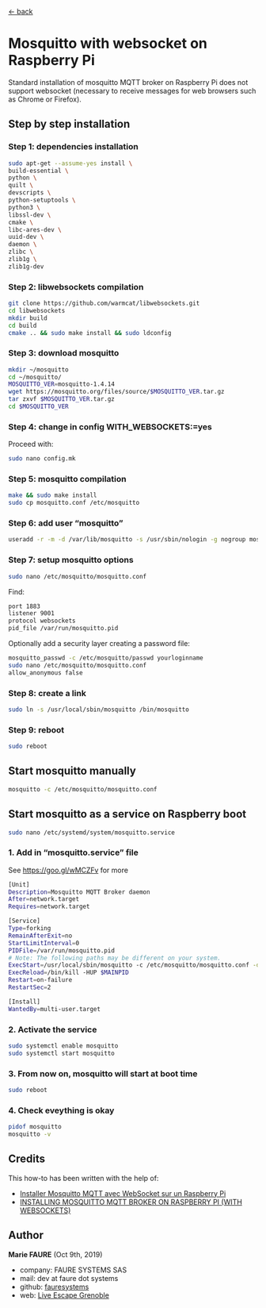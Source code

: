 ﻿[<- back](README.md)

# Mosquitto with websocket on Raspberry Pi
Standard installation of mosquitto MQTT broker on Raspberry Pi does not support websocket (necessary to receive messages for web browsers such as Chrome or Firefox).

## Step by step installation

### Step 1: dependencies installation
```bash
sudo apt-get --assume-yes install \
build-essential \
python \
quilt \
devscripts \
python-setuptools \
python3 \
libssl-dev \
cmake \
libc-ares-dev \
uuid-dev \
daemon \
zlibc \
zlib1g \
zlib1g-dev
```

### Step 2: libwebsockets compilation
```bash
git clone https://github.com/warmcat/libwebsockets.git
cd libwebsockets
mkdir build
cd build
cmake .. && sudo make install && sudo ldconfig
```

### Step 3: download mosquitto
```bash
mkdir ~/mosquitto
cd ~/mosquitto/
MOSQUITTO_VER=mosquitto-1.4.14
wget https://mosquitto.org/files/source/$MOSQUITTO_VER.tar.gz
tar zxvf $MOSQUITTO_VER.tar.gz
cd $MOSQUITTO_VER
```

### Step 4:  change in config WITH_WEBSOCKETS:=yes
Proceed with:
```bash
sudo nano config.mk
```

### Step 5: mosquitto compilation
```bash
make && sudo make install
sudo cp mosquitto.conf /etc/mosquitto
```

### Step 6: add user “mosquitto”
```bash
useradd -r -m -d /var/lib/mosquitto -s /usr/sbin/nologin -g nogroup mosquitto
```

### Step 7: setup mosquitto options
```bash
sudo nano /etc/mosquitto/mosquitto.conf
```
Find:
```bash
port 1883
listener 9001
protocol websockets
pid_file /var/run/mosquitto.pid
```
Optionally add a security layer creating a password file:
```bash
mosquitto_passwd -c /etc/mosquitto/passwd yourloginname
sudo nano /etc/mosquitto/mosquitto.conf
allow_anonymous false
```

### Step 8: create a link
```bash
sudo ln -s /usr/local/sbin/mosquitto /bin/mosquitto
```

### Step 9: reboot
```bash
sudo reboot
```

## Start mosquitto manually
```bash
mosquitto -c /etc/mosquitto/mosquitto.conf
```

## Start mosquitto as a service on Raspberry boot
```bash
sudo nano /etc/systemd/system/mosquitto.service
```

### 1. Add in “mosquitto.service” file
See <https://goo.gl/wMCZFv> for more
```bash
[Unit]
Description=Mosquitto MQTT Broker daemon
After=network.target
Requires=network.target

[Service] 
Type=forking 
RemainAfterExit=no 
StartLimitInterval=0 
PIDFile=/var/run/mosquitto.pid 
# Note: The following paths may be different on your system.
ExecStart=/usr/local/sbin/mosquitto -c /etc/mosquitto/mosquitto.conf -d 
ExecReload=/bin/kill -HUP $MAINPID 
Restart=on-failure 
RestartSec=2

[Install] 
WantedBy=multi-user.target
```

### 2. Activate the service
```bash
sudo systemctl enable mosquitto
sudo systemctl start mosquitto
```

### 3. From now on, mosquitto will start at boot time
```bash
sudo reboot
```

### 4. Check eveything is okay
```bash
pidof mosquitto
mosquitto -v
```


## Credits
This how-to has been written with the help of:
* <a href="https://ouilogique.com/mosquitto-mqtt-raspbery/" target="_blank">Installer Mosquitto MQTT avec WebSocket sur un Raspberry Pi</a>
* <a href="https://xperimentia.com/2015/08/20/installing-mosquitto-mqtt-broker-on-raspberry-pi-with-websockets/" target="_blank">INSTALLING MOSQUITTO MQTT BROKER ON RASPBERRY PI (WITH WEBSOCKETS)</a>


## Author

**Marie FAURE** (Oct 9th, 2019)
* company: FAURE SYSTEMS SAS
* mail: dev at faure dot systems
* github: <a href="https://github.com/fauresystems?tab=repositories" target="_blank">fauresystems</a>
* web: <a href="https://www.live-escape.net/" target="_blank">Live Escape Grenoble</a>